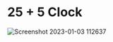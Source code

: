 # 25 + 5 Clock

![Screenshot 2023-01-03 112637](https://user-images.githubusercontent.com/104868843/210418672-a8f100f7-c5a0-40ea-8336-f9377abe01ef.png)
